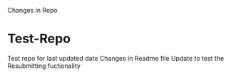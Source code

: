 Changes in Repo
# Test-Repo
Test repo for last updated date 
Changes in Readme file 
Update to test the Resubmitting fuctionality

